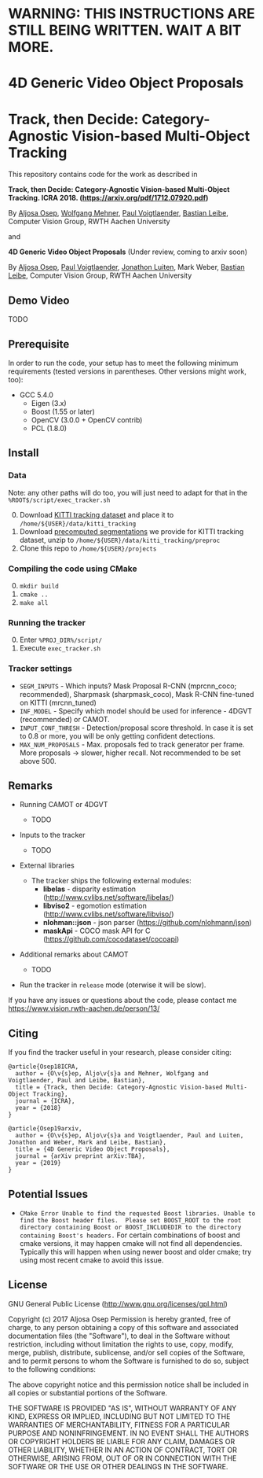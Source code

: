 # WARNING: THIS INSTRUCTIONS ARE STILL BEING WRITTEN. WAIT A BIT MORE.

# 4D Generic Video Object Proposals
# Track, then Decide: Category-Agnostic Vision-based Multi-Object Tracking

This repository contains code for the work as described in

**Track, then Decide: Category-Agnostic Vision-based Multi-Object Tracking. ICRA 2018. (https://arxiv.org/pdf/1712.07920.pdf)**

By [Aljosa Osep](https://www.vision.rwth-aachen.de/person/13/), [Wolfgang Mehner](https://www.vision.rwth-aachen.de/person/7/), [Paul Voigtlaender](https://www.vision.rwth-aachen.de/person/197/), [Bastian Leibe](https://www.vision.rwth-aachen.de/person/1/), Computer Vision Group, RWTH Aachen University

and 

**4D Generic Video Object Proposals** (Under review, coming to arxiv soon)

By [Aljosa Osep](https://www.vision.rwth-aachen.de/person/13/), [Paul Voigtlaender](https://www.vision.rwth-aachen.de/person/197/), [Jonathon Luiten](https://www.vision.rwth-aachen.de/person/216/), Mark Weber, [Bastian Leibe](https://www.vision.rwth-aachen.de/person/1/), Computer Vision Group, RWTH Aachen University

## Demo  Video
TODO

## Prerequisite

In order to run the code, your setup has to meet the following minimum requirements (tested versions in parentheses. Other versions might work, too):
* GCC 5.4.0
  * Eigen (3.x)
  * Boost (1.55 or later)
  * OpenCV (3.0.0 + OpenCV contrib)
  * PCL (1.8.0)

## Install

### Data
Note: any other paths will do too, you will just need to adapt for that in the `%ROOT$/script/exec_tracker.sh`

0. Download [KITTI tracking dataset](http://www.cvlibs.net/datasets/kitti/eval_tracking.php) and place it to `/home/${USER}/data/kitti_tracking`
0. Download [precomputed segmentations](https://drive.google.com/open?id=1AmDVzanSeHvmgJ4nh36jByOH-qIsib_2) we provide for KITTI tracking dataset, unzip to `/home/${USER}/data/kitti_tracking/preproc`
0. Clone this repo to `/home/${USER}/projects`

### Compiling the code using CMake
0.  `mkdir build`
0.  `cmake ..`
0.  `make all`

### Running the tracker
0.  Enter `%PROJ_DIR%/script/`
0.  Execute `exec_tracker.sh`


### Tracker settings
* `SEGM_INPUTS` - Which inputs? Mask Proposal R-CNN (mprcnn_coco; recommended), Sharpmask (sharpmask_coco), Mask R-CNN fine-tuned on KITTI (mrcnn_tuned) 
* `INF_MODEL` - Specify which model should be used for inference - 4DGVT (recommended) or CAMOT.
* `INPUT_CONF_THRESH` - Detection/proposal score threshold. In case it is set to 0.8 or more, you will be only getting confident detections.
* `MAX_NUM_PROPOSALS` - Max. proposals fed to track generator per frame. More proposals -> slower, higher recall. Not recommended to be set above 500.

## Remarks

* Running CAMOT or 4DGVT
    * TODO

* Inputs to the tracker
    * TODO

* External libraries
    * The tracker ships the following external modules:
        * **libelas** - disparity estimation (http://www.cvlibs.net/software/libelas/)
        * **libviso2** - egomotion estimation (http://www.cvlibs.net/software/libviso/)
        * **nlohman::json** - json parser (https://github.com/nlohmann/json)
        * **maskApi** - COCO mask API for C (https://github.com/cocodataset/cocoapi)

* Additional remarks about CAMOT
    * TODO


* Run the tracker in `release` mode (oterwise it will be slow).

If you have any issues or questions about the code, please contact me https://www.vision.rwth-aachen.de/person/13/

## Citing

If you find the tracker useful in your research, please consider citing:

    @article{Osep18ICRA,
      author = {O\v{s}ep, Aljo\v{s}a and Mehner, Wolfgang and Voigtlaender, Paul and Leibe, Bastian},
      title = {Track, then Decide: Category-Agnostic Vision-based Multi-Object Tracking},
      journal = {ICRA},
      year = {2018}
    }

    @article{Osep19arxiv,
      author = {O\v{s}ep, Aljo\v{s}a and Voigtlaender, Paul and Luiten, Jonathon and Weber, Mark and Leibe, Bastian},
      title = {4D Generic Video Object Proposals},
      journal = {arXiv preprint arXiv:TBA},
      year = {2019}
    }

## Potential Issues
* `CMake Error Unable to find the requested Boost libraries. Unable to find the Boost header files.  Please set BOOST_ROOT to the root directory containing Boost or BOOST_INCLUDEDIR to the directory containing Boost's headers.` For certain combinations of boost and cmake versions, it may happen cmake will not find all dependencies. Typically this will happen when using newer boost and older cmake; try using most recent cmake to avoid this issue.

## License

GNU General Public License (http://www.gnu.org/licenses/gpl.html)

Copyright (c) 2017 Aljosa Osep
Permission is hereby granted, free of charge, to any person obtaining a copy of this software and associated documentation files (the "Software"), to deal in the Software without restriction, including without limitation the rights to use, copy, modify, merge, publish, distribute, sublicense, and/or sell copies of the Software, and to permit persons to whom the Software is furnished to do so, subject to the following conditions:

The above copyright notice and this permission notice shall be included in all copies or substantial portions of the Software.

THE SOFTWARE IS PROVIDED "AS IS", WITHOUT WARRANTY OF ANY KIND, EXPRESS OR IMPLIED, INCLUDING BUT NOT LIMITED TO THE WARRANTIES OF MERCHANTABILITY, FITNESS FOR A PARTICULAR PURPOSE AND NONINFRINGEMENT. IN NO EVENT SHALL THE AUTHORS OR COPYRIGHT HOLDERS BE LIABLE FOR ANY CLAIM, DAMAGES OR OTHER LIABILITY, WHETHER IN AN ACTION OF CONTRACT, TORT OR OTHERWISE, ARISING FROM, OUT OF OR IN CONNECTION WITH THE SOFTWARE OR THE USE OR OTHER DEALINGS IN THE SOFTWARE.
